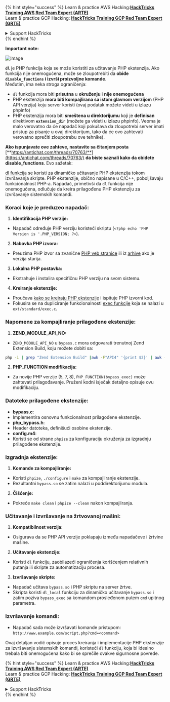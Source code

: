 {% hint style="success" %}
Learn & practice AWS Hacking:<img src="/.gitbook/assets/arte.png" alt="" data-size="line">[**HackTricks Training AWS Red Team Expert (ARTE)**](https://training.hacktricks.xyz/courses/arte)<img src="/.gitbook/assets/arte.png" alt="" data-size="line">\
Learn & practice GCP Hacking: <img src="/.gitbook/assets/grte.png" alt="" data-size="line">[**HackTricks Training GCP Red Team Expert (GRTE)**<img src="/.gitbook/assets/grte.png" alt="" data-size="line">](https://training.hacktricks.xyz/courses/grte)

<details>

<summary>Support HackTricks</summary>

* Check the [**subscription plans**](https://github.com/sponsors/carlospolop)!
* **Join the** 💬 [**Discord group**](https://discord.gg/hRep4RUj7f) or the [**telegram group**](https://t.me/peass) or **follow** us on **Twitter** 🐦 [**@hacktricks\_live**](https://twitter.com/hacktricks\_live)**.**
* **Share hacking tricks by submitting PRs to the** [**HackTricks**](https://github.com/carlospolop/hacktricks) and [**HackTricks Cloud**](https://github.com/carlospolop/hacktricks-cloud) github repos.

</details>
{% endhint %}

**Important note:**

![image](https://user-images.githubusercontent.com/84577967/174675487-a4c4ca06-194f-4725-85af-231a2f35d56c.png)

**`dl`** je PHP funkcija koja se može koristiti za učitavanje PHP ekstenzija. Ako funkcija nije onemogućena, može se zloupotrebiti da **obiđe `disable_functions` i izvrši proizvoljne komande**.\
Međutim, ima neka stroga ograničenja:

* `dl` funkcija mora biti **prisutna** u **okruženju** i **nije onemogućena**
* PHP ekstenzija **mora biti kompajlirana sa istom glavnom verzijom** (PHP API verzija) koju server koristi (ovaj podatak možete videti u izlazu phpinfo)
* PHP ekstenzija mora biti **smeštena u direktorijumu** koji je **definisan** direktivom **`extension_dir`** (možete ga videti u izlazu phpinfo). Veoma je malo verovatno da će napadač koji pokušava da zloupotrebi server imati pristup za pisanje u ovaj direktorijum, tako da će ovo zahtevati verovatno sprečiti zloupotrebu ove tehnike).

**Ako ispunjavate ove zahteve, nastavite sa čitanjem posta** [**https://antichat.com/threads/70763/**](https://antichat.com/threads/70763/) **da biste saznali kako da obiđete disable\_functions**. Evo sažetak:

[dl funkcija](http://www.php.net/manual/en/function.dl.php) se koristi za dinamičko učitavanje PHP ekstenzija tokom izvršavanja skripte. PHP ekstenzije, obično napisane u C/C++, poboljšavaju funkcionalnost PHP-a. Napadač, primetivši da `dl` funkcija nije onemogućena, odlučuje da kreira prilagođenu PHP ekstenziju za izvršavanje sistemskih komandi.

### Koraci koje je preduzeo napadač:

1. **Identifikacija PHP verzije:**
- Napadač određuje PHP verziju koristeći skriptu (`<?php echo 'PHP Version is '.PHP_VERSION; ?>`).

2. **Nabavka PHP izvora:**
- Preuzima PHP izvor sa zvanične [PHP veb stranice](http://www.php.net/downloads.php) ili iz [arhive](http://museum.php.net) ako je verzija starija.

3. **Lokalna PHP postavka:**
- Ekstrahuje i instalira specifičnu PHP verziju na svom sistemu.

4. **Kreiranje ekstenzije:**
- Proučava [kako se kreiraju PHP ekstenzije](http://www.php.net/manual/en/zend.creating.php) i ispituje PHP izvorni kod.
- Fokusira se na dupliciranje funkcionalnosti [exec funkcije](http://www.php.net/manual/en/function.exec.php) koja se nalazi u `ext/standard/exec.c`.

### Napomene za kompajliranje prilagođene ekstenzije:

1. **ZEND_MODULE_API_NO:**
- `ZEND_MODULE_API_NO` u `bypass.c` mora odgovarati trenutnoj Zend Extension Build, koju možete dobiti sa:
```bash
php -i | grep "Zend Extension Build" |awk -F"API4" '{print $2}' | awk -F"," '{print $1}'
```

2. **PHP_FUNCTION modifikacija:**
- Za novije PHP verzije (5, 7, 8), `PHP_FUNCTION(bypass_exec)` može zahtevati prilagođavanje. Pruženi kodni isječak detaljno opisuje ovu modifikaciju.

### Datoteke prilagođene ekstenzije:

- **bypass.c**:
- Implementira osnovnu funkcionalnost prilagođene ekstenzije.
- **php_bypass.h**:
- Header datoteka, definišući osobine ekstenzije.
- **config.m4**:
- Koristi se od strane `phpize` za konfiguraciju okruženja za izgradnju prilagođene ekstenzije.

### Izgradnja ekstenzije:

1. **Komande za kompajliranje:**
- Koristi `phpize`, `./configure` i `make` za kompajliranje ekstenzije.
- Rezultantni `bypass.so` se zatim nalazi u poddirektorijumu modula.

2. **Čišćenje:**
- Pokreće `make clean` i `phpize --clean` nakon kompajliranja.

### Učitavanje i izvršavanje na žrtvovanoj mašini:

1. **Kompatibilnost verzija:**
- Osigurava da se PHP API verzije poklapaju između napadačeve i žrtvine mašine.

2. **Učitavanje ekstenzije:**
- Koristi `dl` funkciju, zaobilazeći ograničenja korišćenjem relativnih putanja ili skripte za automatizaciju procesa.

3. **Izvršavanje skripte:**
- Napadač učitava `bypass.so` i PHP skriptu na server žrtve.
- Skripta koristi `dl_local` funkciju za dinamičko učitavanje `bypass.so` i zatim poziva `bypass_exec` sa komandom prosleđenom putem `cmd` upitnog parametra.

### Izvršavanje komandi:

- Napadač sada može izvršavati komande pristupom: `http://www.example.com/script.php?cmd=<command>`


Ovaj detaljan vodič opisuje proces kreiranja i implementacije PHP ekstenzije za izvršavanje sistemskih komandi, koristeći `dl` funkciju, koja bi idealno trebala biti onemogućena kako bi se sprečile ovakve sigurnosne povrede.


{% hint style="success" %}
Learn & practice AWS Hacking:<img src="/.gitbook/assets/arte.png" alt="" data-size="line">[**HackTricks Training AWS Red Team Expert (ARTE)**](https://training.hacktricks.xyz/courses/arte)<img src="/.gitbook/assets/arte.png" alt="" data-size="line">\
Learn & practice GCP Hacking: <img src="/.gitbook/assets/grte.png" alt="" data-size="line">[**HackTricks Training GCP Red Team Expert (GRTE)**<img src="/.gitbook/assets/grte.png" alt="" data-size="line">](https://training.hacktricks.xyz/courses/grte)

<details>

<summary>Support HackTricks</summary>

* Check the [**subscription plans**](https://github.com/sponsors/carlospolop)!
* **Join the** 💬 [**Discord group**](https://discord.gg/hRep4RUj7f) or the [**telegram group**](https://t.me/peass) or **follow** us on **Twitter** 🐦 [**@hacktricks\_live**](https://twitter.com/hacktricks\_live)**.**
* **Share hacking tricks by submitting PRs to the** [**HackTricks**](https://github.com/carlospolop/hacktricks) and [**HackTricks Cloud**](https://github.com/carlospolop/hacktricks-cloud) github repos.

</details>
{% endhint %}
